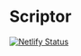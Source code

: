 # Scriptor
[![Netlify Status](https://api.netlify.com/api/v1/badges/52ae36b1-d6a2-4624-b499-492baed5a647/deploy-status)](https://app.netlify.com/sites/rad-taiyaki-7b6dc2/deploys)
